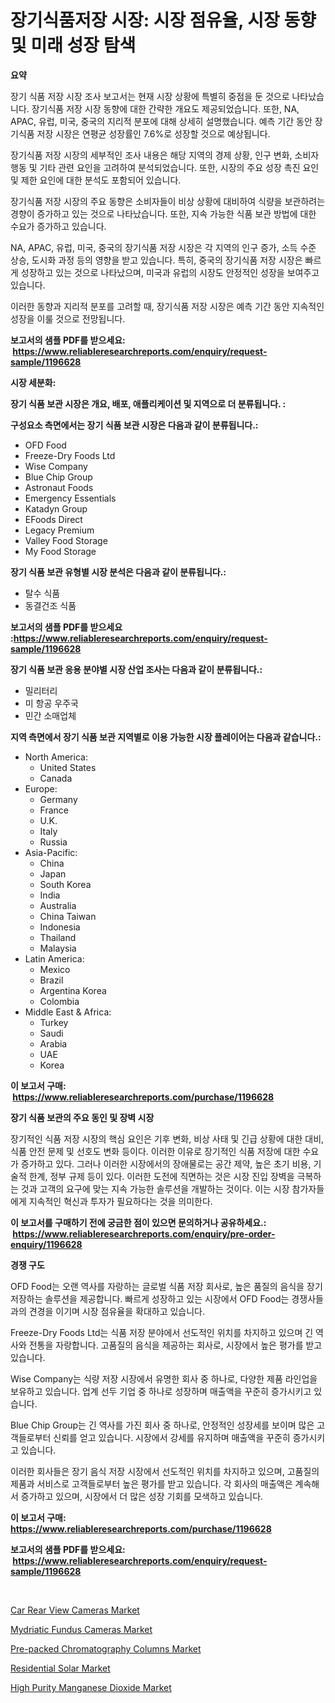 <p><h1>장기식품저장 시장: 시장 점유율, 시장 동향 및 미래 성장 탐색</h1></p><p><strong>요약</strong></p>
<p><p>장기 식품 저장 시장 조사 보고서는 현재 시장 상황에 특별히 중점을 둔 것으로 나타났습니다. 장기식품 저장 시장 동향에 대한 간략한 개요도 제공되었습니다. 또한, NA, APAC, 유럽, 미국, 중국의 지리적 분포에 대해 상세히 설명했습니다. 예측 기간 동안 장기식품 저장 시장은 연평균 성장률인 7.6%로 성장할 것으로 예상됩니다.</p><p>장기식품 저장 시장의 세부적인 조사 내용은 해당 지역의 경제 상황, 인구 변화, 소비자 행동 및 기타 관련 요인을 고려하여 분석되었습니다. 또한, 시장의 주요 성장 촉진 요인 및 제한 요인에 대한 분석도 포함되어 있습니다.</p><p>장기식품 저장 시장의 주요 동향은 소비자들이 비상 상황에 대비하여 식량을 보관하려는 경향이 증가하고 있는 것으로 나타났습니다. 또한, 지속 가능한 식품 보관 방법에 대한 수요가 증가하고 있습니다.</p><p>NA, APAC, 유럽, 미국, 중국의 장기식품 저장 시장은 각 지역의 인구 증가, 소득 수준 상승, 도시화 과정 등의 영향을 받고 있습니다. 특히, 중국의 장기식품 저장 시장은 빠르게 성장하고 있는 것으로 나타났으며, 미국과 유럽의 시장도 안정적인 성장을 보여주고 있습니다.</p><p>이러한 동향과 지리적 분포를 고려할 때, 장기식품 저장 시장은 예측 기간 동안 지속적인 성장을 이룰 것으로 전망됩니다.</p></p>
<p><strong>보고서의 샘플 PDF를 받으세요: &nbsp;<a href="https://www.reliableresearchreports.com/enquiry/request-sample/1196628">https://www.reliableresearchreports.com/enquiry/request-sample/1196628</a></strong></p>
<p><strong>시장 세분화:</strong></p>
<p><strong> 장기 식품 보관 시장은 개요, 배포, 애플리케이션 및 지역으로 더 분류됩니다. :</strong></p>
<p><strong>구성요소 측면에서는 장기 식품 보관 시장은 다음과 같이 분류됩니다.:</strong></p>
<p><ul><li>OFD Food</li><li>Freeze-Dry Foods Ltd</li><li>Wise Company</li><li>Blue Chip Group</li><li>Astronaut Foods</li><li>Emergency Essentials</li><li>Katadyn Group</li><li>EFoods Direct</li><li>Legacy Premium</li><li>Valley Food Storage</li><li>My Food Storage</li></ul></p>
<p><strong> 장기 식품 보관 유형별 시장 분석은 다음과 같이 분류됩니다.:</strong></p>
<p><ul><li>탈수 식품</li><li>동결건조 식품</li></ul></p>
<p><strong>보고서의 샘플 PDF를 받으세요 :<a href="https://www.reliableresearchreports.com/enquiry/request-sample/1196628">https://www.reliableresearchreports.com/enquiry/request-sample/1196628</a></strong></p>
<p><strong> 장기 식품 보관 응용 분야별 시장 산업 조사는 다음과 같이 분류됩니다.:</strong></p>
<p><ul><li>밀리터리</li><li>미 항공 우주국</li><li>민간 소매업체</li></ul></p>
<p><strong>지역 측면에서 장기 식품 보관 지역별로 이용 가능한 시장 플레이어는 다음과 같습니다.:</strong></p>
<p><ul>
    <li>
        North America:
        <ul>
            <li>United States</li>
            <li>Canada</li>
        </ul>
    </li>
    <li>
        Europe:
        <ul>
            <li>Germany</li>
            <li>France</li>
            <li>U.K.</li>
            <li>Italy</li>
            <li>Russia</li>
        </ul>
    </li>
    <li>
        Asia-Pacific:
        <ul>
            <li>China</li>
            <li>Japan</li>
            <li>South Korea</li>
            <li>India</li>
            <li>Australia</li>
            <li>China Taiwan</li>
            <li>Indonesia</li>
            <li>Thailand</li>
            <li>Malaysia</li>
        </ul>
    </li>
    <li>
        Latin America:
        <ul>
            <li>Mexico</li>
            <li>Brazil</li>
            <li>Argentina Korea</li>
            <li>Colombia</li>
        </ul>
    </li>
    <li>
        Middle East & Africa:
        <ul>
            <li>Turkey</li>
            <li>Saudi</li>
            <li>Arabia</li>
            <li>UAE</li>
            <li>Korea</li>
        </ul>
    </li>
    </ul></p>
<p><strong>이 보고서 구매: &nbsp;<a href="https://www.reliableresearchreports.com/purchase/1196628">https://www.reliableresearchreports.com/purchase/1196628</a></strong></p>
<p><strong>장기 식품 보관의 주요 동인 및 장벽 시장</strong></p>
<p><p>장기적인 식품 저장 시장의 핵심 요인은 기후 변화, 비상 사태 및 긴급 상황에 대한 대비, 식품 안전 문제 및 선호도 변화 등이다. 이러한 이유로 장기적인 식품 저장에 대한 수요가 증가하고 있다. 그러나 이러한 시장에서의 장애물로는 공간 제약, 높은 초기 비용, 기술적 한계, 정부 규제 등이 있다. 이러한 도전에 직면하는 것은 시장 진입 장벽을 극복하는 것과 고객의 요구에 맞는 지속 가능한 솔루션을 개발하는 것이다. 이는 시장 참가자들에게 지속적인 혁신과 투자가 필요하다는 것을 의미한다.</p></p>
<p><strong>이 보고서를 구매하기 전에 궁금한 점이 있으면 문의하거나 공유하세요.: &nbsp;<a href="https://www.reliableresearchreports.com/enquiry/pre-order-enquiry/1196628">https://www.reliableresearchreports.com/enquiry/pre-order-enquiry/1196628</a></strong></p>
<p><strong>경쟁 구도</strong></p>
<p><p>OFD Food는 오랜 역사를 자랑하는 글로벌 식품 저장 회사로, 높은 품질의 음식을 장기 저장하는 솔루션을 제공합니다. 빠르게 성장하고 있는 시장에서 OFD Food는 경쟁사들과의 견경을 이기며 시장 점유율을 확대하고 있습니다.</p><p>Freeze-Dry Foods Ltd는 식품 저장 분야에서 선도적인 위치를 차지하고 있으며 긴 역사와 전통을 자랑합니다. 고품질의 음식을 제공하는 회사로, 시장에서 높은 평가를 받고 있습니다.</p><p>Wise Company는 식량 저장 시장에서 유명한 회사 중 하나로, 다양한 제품 라인업을 보유하고 있습니다. 업계 선두 기업 중 하나로 성장하며 매출액을 꾸준히 증가시키고 있습니다.</p><p>Blue Chip Group는 긴 역사를 가진 회사 중 하나로, 안정적인 성장세를 보이며 많은 고객들로부터 신뢰를 얻고 있습니다. 시장에서 강세를 유지하며 매출액을 꾸준히 증가시키고 있습니다.</p><p>이러한 회사들은 장기 음식 저장 시장에서 선도적인 위치를 차지하고 있으며, 고품질의 제품과 서비스로 고객들로부터 높은 평가를 받고 있습니다. 각 회사의 매출액은 계속해서 증가하고 있으며, 시장에서 더 많은 성장 기회를 모색하고 있습니다.</p></p>
<p><strong>이 보고서 구매: &nbsp; <a href="https://www.reliableresearchreports.com/purchase/1196628">https://www.reliableresearchreports.com/purchase/1196628</a></strong></p>
<p><strong>보고서의 샘플 PDF를 받으세요: &nbsp;<a href="https://www.reliableresearchreports.com/enquiry/request-sample/1196628">https://www.reliableresearchreports.com/enquiry/request-sample/1196628</a></strong><strong></strong></p>
<p>&nbsp;</p>
<p><p><a href="https://github.com/sofayahoo2023/Market-Research-Report-List-3/blob/main/car-rear-view-cameras-market.md">Car Rear View Cameras Market</a></p><p><a href="https://issuu.com/reportprime-2/docs/mydriatic-fundus-cameras-market-size-2030.pptx">Mydriatic Fundus Cameras Market</a></p><p><a href="https://cat-emmental-94b.notion.site/Pre-packed-Chromatography-Columns-Market-Analysis-and-Market-Size-Global-Industry-Overview-Market--bf556b24353c45ad81bd5fe18b45cfea">Pre-packed Chromatography Columns Market</a></p><p><a href="https://view.publitas.com/reportprime-1/residential-solar-market-analysis-and-market-size-global-industry-overview-market-segmentation-and-forecast-2024-to-2031/">Residential Solar Market</a></p><p><a href="https://view.publitas.com/reportprime-1/high-purity-manganese-dioxide-market-size-and-examines-its-market-scope-with-a-primary-focus-on-growth-opportunities-and-forecasted-trends-spanning-from-2023-to-2030/">High Purity Manganese Dioxide Market</a></p></p>